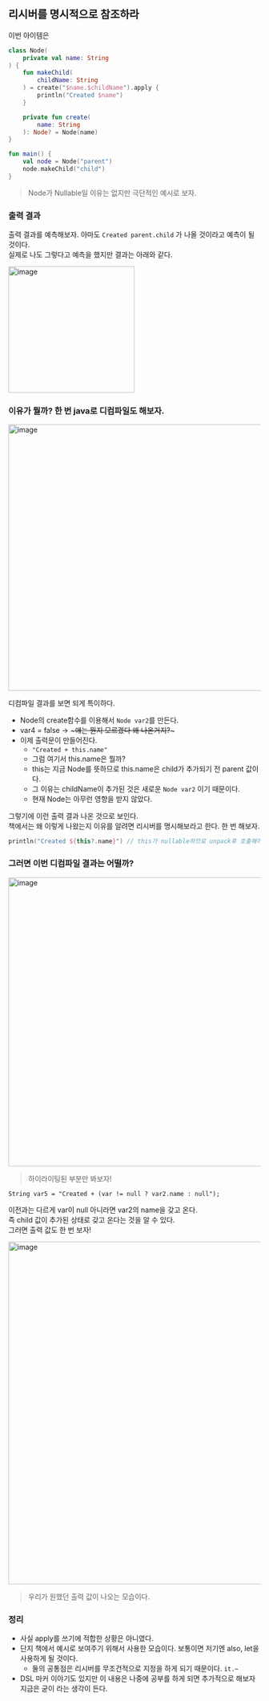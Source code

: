 
## 리시버를 명시적으로 참조하라

이번 아이템은 

```kotlin
class Node(
    private val name: String
) {
    fun makeChild(
        childName: String
    ) = create("$name.$childName").apply {
        println("Created $name")
    }

    private fun create(
        name: String
    ): Node? = Node(name)
}

fun main() {
    val node = Node("parent")
    node.makeChild("child")
}
```

> Node가 Nullable일 이유는 없지만 극단적인 예시로 보자.

### 출력 결과

출력 결과를 예측해보자. 아마도 `Created parent.child` 가 나올 것이라고 예측이 될 것이다.    
실제로 나도 그렇다고 예측을 했지만 결과는 아래와 같다.

<img width="252" alt="image" src="https://user-images.githubusercontent.com/53300830/234573983-3072e4f4-bab8-4977-9b4f-92bf8162795a.png">

### 이유가 뭘까? 한 번 java로 디컴파일도 해보자.

<img width="531" alt="image" src="https://user-images.githubusercontent.com/53300830/234574401-865c3bdd-651d-42d4-b64d-f869d6d193e0.png">

디컴파일 결과를 보면 되게 특이하다.

- Node의 create함수를 이용해서 `Node var2`를 만든다.
- var4 = false -> ~~~얘는 뭔지 모르겠다 왜 나온거지?~~~
- 이제 출력문이 만들어진다.
  - `"Created + this.name"`
  - 그럼 여기서 this.name은 뭘까?
  - this는 지금 Node를 뜻하므로 this.name은 child가 추가되기 전 parent 값이다.
  - 그 이유는 childName이 추가된 것은 새로운 `Node var2` 이기 때문이다.
  - 현재 Node는 아무런 영향을 받지 않았다.

그렇기에 이런 출력 결과 나온 것으로 보인다.       
책에서는 왜 이렇게 나왔는지 이유를 알려면 리시버를 명시해보라고 한다. 한 번 해보자.


```kotlin
println("Created ${this?.name}") // this가 nullable하므로 unpack후 호출해야 한다.
```

### 그러면 이번 디컴파일 결과는 어떨까?

<img width="576" alt="image" src="https://user-images.githubusercontent.com/53300830/234575599-42cc7048-2139-482c-a852-e7f501321d38.png">

> 하이라이팅된 부분만 봐보자!

`String var5 = "Created + (var != null ? var2.name : null");`

이전과는 다르게 var이 null 아니라면 var2의 name을 갖고 온다.    
즉 child 값이 추가된 상태로 갖고 온다는 것을 알 수 있다.     
그러면 출력 값도 한 번 보자!

<img width="683" alt="image" src="https://user-images.githubusercontent.com/53300830/234575942-092bac06-42e0-4a85-8fbd-2fd51fa62aad.png">

> 우리가 원했던 출력 값이 나오는 모습이다.     

### 정리

- 사실 apply를 쓰기에 적합한 상황은 아니였다.
- 단지 책에서 예시로 보여주기 위해서 사용한 모습이다. 보통이면 저기엔 also, let을 사용하게 될 것이다.
  - 둘의 공통점은 리시버를 무조건적으로 지정을 하게 되기 때문이다. `it.~`
- DSL 마커 이야기도 있지만 이 내용은 나중에 공부를 하게 되면 추가적으로 해보자 지금은 굳이 라는 생각이 든다.

